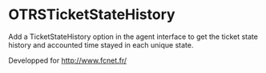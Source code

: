 # OTRSTicketStateHistory
Add a TicketStateHistory option in the agent interface to get the ticket state history and accounted time stayed in each unique state.

Developped for http://www.fcnet.fr/
